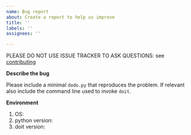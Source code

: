 ```yaml
---
name: Bug report
about: Create a report to help us improve
title: ''
labels: ''
assignees: ''

---
```


PLEASE DO NOT USE ISSUE TRACKER TO ASK QUESTIONS: see [contributing](https://github.com/pydoit/doit/blob/master/CONTRIBUTING.md)

**Describe the bug**

Please include a minimal `dodo.py` that reproduces the problem.
If relevant also include the command line used to invoke ``doit``.

**Environment**
1. OS:
2. python version:
3. doit version:
